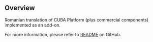 ## Overview
Romanian translation of CUBA Platform (plus commercial components) implemented as an add-on.

For more information, please refer to [README](https://github.com/sorinfederiga/cuba-translation-ro/blob/master/README.md) on GitHub.
